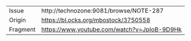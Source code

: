 |          |                                               |
|----------|-----------------------------------------------|
| Issue    | http://technozone:9081/browse/NOTE-287        |
| Origin   | https://bl.ocks.org/mbostock/3750558          |
| Fragment | https://www.youtube.com/watch?v=JpIoB-9D9Hk   |